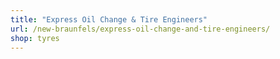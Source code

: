```yaml
---
title: "Express Oil Change & Tire Engineers"
url: /new-braunfels/express-oil-change-and-tire-engineers/
shop: tyres
---
```

